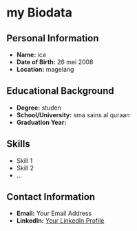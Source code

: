 # my Biodata

## Personal Information
- **Name:** ica
- **Date of Birth:** 26 mei 2008
- **Location:** magelang

## Educational Background
- **Degree:** studen
- **School/University:** sma sains al quraan
- **Graduation Year:** 

## Skills
- Skill 1
- Skill 2
- ...

## Contact Information
- **Email:** Your Email Address
- **LinkedIn:** [Your LinkedIn Profile](https://www.linkedin.com/in/yourprofile/)
